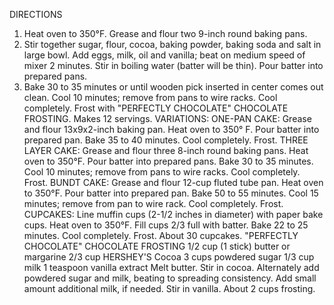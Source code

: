 DIRECTIONS
1. Heat oven to 350°F. Grease and flour two 9-inch round baking pans.
2. Stir together sugar, flour, cocoa, baking powder, baking soda and salt in large bowl. Add eggs, milk, oil and vanilla; beat on medium speed of mixer 2 minutes. Stir in boiling water (batter will be thin). Pour batter into prepared pans.
3. Bake 30 to 35 minutes or until wooden pick inserted in center comes out clean. Cool 10 minutes; remove from pans to wire racks. Cool completely. Frost with "PERFECTLY CHOCOLATE" CHOCOLATE FROSTING. Makes 12 servings.
VARIATIONS:
ONE-PAN CAKE: Grease and flour 13x9x2-inch baking pan. Heat oven to 350° F. Pour batter into prepared pan. Bake 35 to 40 minutes. Cool completely. Frost.
THREE LAYER CAKE: Grease and flour three 8-inch round baking pans. Heat oven to 350°F. Pour batter into prepared pans. Bake 30 to 35 minutes. Cool 10 minutes; remove from pans to wire racks. Cool completely. Frost.
BUNDT CAKE: Grease and flour 12-cup fluted tube pan. Heat oven to 350°F. Pour batter into prepared pan. Bake 50 to 55 minutes. Cool 15 minutes; remove from pan to wire rack. Cool completely. Frost.
CUPCAKES: Line muffin cups (2-1/2 inches in diameter) with paper bake cups. Heat oven to 350°F. Fill cups 2/3 full with batter. Bake 22 to 25 minutes. Cool completely. Frost. About 30 cupcakes.
"PERFECTLY CHOCOLATE" CHOCOLATE FROSTING
1/2 cup (1 stick) butter or margarine
2/3 cup HERSHEY'S Cocoa
3 cups powdered sugar
1/3 cup milk
1 teaspoon vanilla extract
Melt butter. Stir in cocoa. Alternately add powdered sugar and milk, beating to spreading consistency.
Add small amount additional milk, if needed. Stir in vanilla. About 2 cups frosting.
